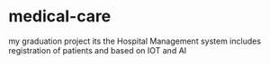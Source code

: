 # medical-care
my graduation project its the Hospital Management system includes registration of patients and based on IOT and AI
